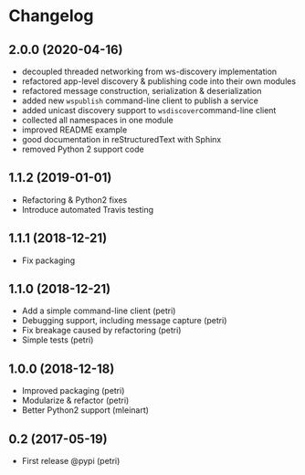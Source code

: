 Changelog
==========

2.0.0 (2020-04-16)
-------------------

- decoupled threaded networking from ws-discovery implementation
- refactored app-level discovery & publishing code into their own modules
- refactored message construction, serialization & deserialization
- added new ``wspublish`` command-line client to publish a service
- added unicast discovery support to ``wsdiscover``command-line client
- collected all namespaces in one module
- improved README example
- good documentation in reStructuredText with Sphinx
- removed Python 2 support code

1.1.2 (2019-01-01)
-------------------

- Refactoring & Python2 fixes
- Introduce automated Travis testing

1.1.1 (2018-12-21)
-------------------

- Fix packaging

1.1.0 (2018-12-21)
-------------------

- Add a simple command-line client (petri)
- Debugging support, including message capture (petri)
- Fix breakage caused by refactoring (petri)
- Simple tests (petri)

1.0.0 (2018-12-18)
-------------------

- Improved packaging (petri)
- Modularize & refactor (petri)
- Better Python2 support (mleinart)

0.2 (2017-05-19)
-----------------

- First release @pypi (petri)
